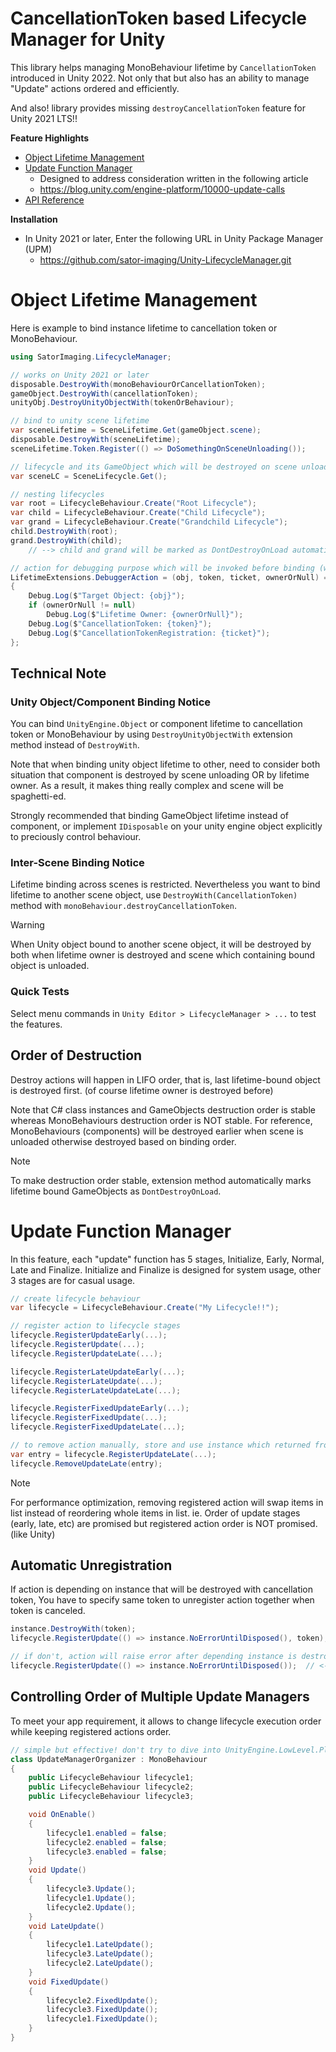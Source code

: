 # CancellationToken based Lifecycle Manager for Unity

This library helps managing MonoBehaviour lifetime by `CancellationToken` introduced in Unity 2022.
Not only that but also has an ability to manage "Update" actions ordered and efficiently.

And also! library provides missing `destroyCancellationToken` feature for Unity 2021 LTS!!

**Feature Highlights**
- [Object Lifetime Management](#object-lifetime-management)
- [Update Function Manager](#update-function-manager)
    - Designed to address consideration written in the following article
    - https://blog.unity.com/engine-platform/10000-update-calls
- [API Reference](https://sator-imaging.github.io/Unity-LifecycleManager)

**Installation**
- In Unity 2021 or later, Enter the following URL in Unity Package Manager (UPM)
    - https://github.com/sator-imaging/Unity-LifecycleManager.git


Object Lifetime Management
==========================
Here is example to bind instance lifetime to cancellation token or MonoBehaviour.

```csharp
using SatorImaging.LifecycleManager;

// works on Unity 2021 or later
disposable.DestroyWith(monoBehaviourOrCancellationToken);
gameObject.DestroyWith(cancellationToken);
unityObj.DestroyUnityObjectWith(tokenOrBehaviour);

// bind to unity scene lifetime
var sceneLifetime = SceneLifetime.Get(gameObject.scene);
disposable.DestroyWith(sceneLifetime);
sceneLifetime.Token.Register(() => DoSomethingOnSceneUnloading());

// lifecycle and its GameObject which will be destroyed on scene unloading
var sceneLC = SceneLifecycle.Get();

// nesting lifecycles
var root = LifecycleBehaviour.Create("Root Lifecycle");
var child = LifecycleBehaviour.Create("Child Lifecycle");
var grand = LifecycleBehaviour.Create("Grandchild Lifecycle");
child.DestroyWith(root);
grand.DestroyWith(child);
    // --> child and grand will be marked as DontDestroyOnLoad automatically

// action for debugging purpose which will be invoked before binding (when not null)
LifetimeExtensions.DebuggerAction = (obj, token, ticket, ownerOrNull) =>
{
    Debug.Log($"Target Object: {obj}");
    if (ownerOrNull != null)
        Debug.Log($"Lifetime Owner: {ownerOrNull}");
    Debug.Log($"CancellationToken: {token}");
    Debug.Log($"CancellationTokenRegistration: {ticket}");
};
```


Technical Note
--------------

### Unity Object/Component Binding Notice

You can bind `UnityEngine.Object` or component lifetime to cancellation token or MonoBehaviour by using
`DestroyUnityObjectWith` extension method instead of `DestroyWith`.

Note that when binding unity object lifetime to other, need to consider both situation that component is
destroyed by scene unloading OR by lifetime owner. As a result, it makes thing really complex and scene
will be spaghetti-ed.

Strongly recommended that binding GameObject lifetime instead of component, or implement `IDisposable`
on your unity engine object explicitly to preciously control behaviour.


### Inter-Scene Binding Notice

Lifetime binding across scenes is restricted. Nevertheless you want to bind lifetime to another
scene object, use `DestroyWith(CancellationToken)` method with `monoBehaviour.destroyCancellationToken`.

> [!WARNING]
> When Unity object bound to another scene object, it will be destroyed by both when lifetime owner is
> destroyed and scene which containing bound object is unloaded.


### Quick Tests

Select menu commands in `Unity Editor > LifecycleManager > ...` to test the features.



Order of Destruction
--------------------
Destroy actions will happen in LIFO order, that is, last lifetime-bound object is destroyed first.
(of course lifetime owner is destroyed before)

Note that C# class instances and GameObjects destruction order is stable whereas MonoBehaviours
destruction order is NOT stable. For reference, MonoBehaviours (components) will be destroyed earlier
when scene is unloaded otherwise destroyed based on binding order.

> [!NOTE]
> To make destruction order stable, extension method automatically marks lifetime bound GameObjects as
> `DontDestroyOnLoad`.



Update Function Manager
=======================
In this feature, each "update" function has 5 stages, Initialize, Early, Normal, Late and Finalize.
Initialize and Finalize is designed for system usage, other 3 stages are for casual usage.

```csharp
// create lifecycle behaviour
var lifecycle = LifecycleBehaviour.Create("My Lifecycle!!");

// register action to lifecycle stages
lifecycle.RegisterUpdateEarly(...);
lifecycle.RegisterUpdate(...);
lifecycle.RegisterUpdateLate(...);

lifecycle.RegisterLateUpdateEarly(...);
lifecycle.RegisterLateUpdate(...);
lifecycle.RegisterLateUpdateLate(...);

lifecycle.RegisterFixedUpdateEarly(...);
lifecycle.RegisterFixedUpdate(...);
lifecycle.RegisterFixedUpdateLate(...);

// to remove action manually, store and use instance which returned from register method
var entry = lifecycle.RegisterUpdateLate(...);
lifecycle.RemoveUpdateLate(entry);
```

> [!NOTE]
> For performance optimization, removing registered action will swap items in list instead of reordering
> whole items in list.
> ie. Order of update stages (early, late, etc) are promised but registered action order is NOT promised.
> (like Unity)


Automatic Unregistration
------------------------
If action is depending on instance that will be destroyed with cancellation token, You have to specify
same token to unregister action together when token is canceled.

```csharp
instance.DestroyWith(token);
lifecycle.RegisterUpdate(() => instance.NoErrorUntilDisposed(), token);  // <-- same token

// if don't, action will raise error after depending instance is destroyed
lifecycle.RegisterUpdate(() => instance.NoErrorUntilDisposed());  // <-- error!!
```


Controlling Order of Multiple Update Managers
---------------------------------------------
To meet your app requirement, it allows to change lifecycle execution order while keeping
registered actions order.

```csharp
// simple but effective! don't try to dive into UnityEngine.LowLevel.PlayerLoop system!!
class UpdateManagerOrganizer : MonoBehaviour
{
    public LifecycleBehaviour lifecycle1;
    public LifecycleBehaviour lifecycle2;
    public LifecycleBehaviour lifecycle3;

    void OnEnable()
    {
        lifecycle1.enabled = false;
        lifecycle2.enabled = false;
        lifecycle3.enabled = false;
    }
    void Update()
    {
        lifecycle3.Update();
        lifecycle1.Update();
        lifecycle2.Update();
    }
    void LateUpdate()
    {
        lifecycle1.LateUpdate();
        lifecycle3.LateUpdate();
        lifecycle2.LateUpdate();
    }
    void FixedUpdate()
    {
        lifecycle2.FixedUpdate();
        lifecycle3.FixedUpdate();
        lifecycle1.FixedUpdate();
    }
}
```
